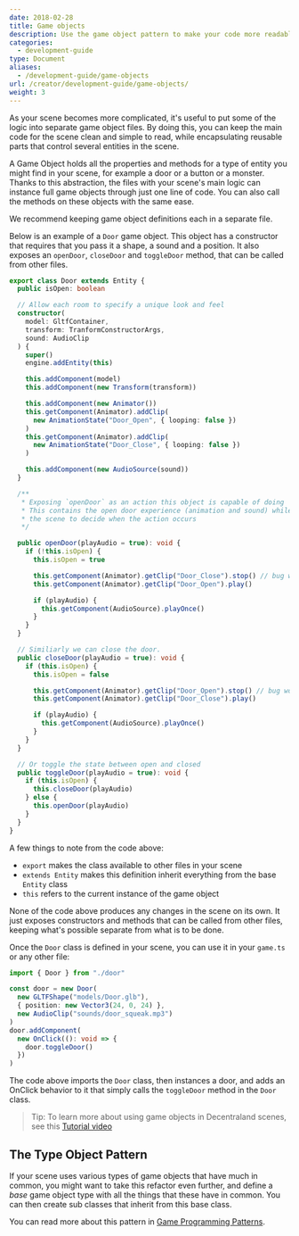 ```yaml
---
date: 2018-02-28
title: Game objects
description: Use the game object pattern to make your code more readable and easier to scale.
categories:
  - development-guide
type: Document
aliases:
  - /development-guide/game-objects
url: /creator/development-guide/game-objects/
weight: 3
---
```


<!-- TODO: all -->

As your scene becomes more complicated, it's useful to put some of the logic into separate game object files. By doing this, you can keep the main code for the scene clean and simple to read, while encapsulating reusable parts that control several entities in the scene.

A Game Object holds all the properties and methods for a type of entity you might find in your scene, for example a door or a button or a monster. Thanks to this abstraction, the files with your scene's main logic can instance full game objects through just one line of code. You can also call the methods on these objects with the same ease.

We recommend keeping game object definitions each in a separate file.

Below is an example of a `Door` game object. This object has a constructor that requires that you pass it a shape, a sound and a position. It also exposes an `openDoor`, `closeDoor` and `toggleDoor` method, that can be called from other files.

```ts
export class Door extends Entity {
  public isOpen: boolean

  // Allow each room to specify a unique look and feel
  constructor(
    model: GltfContainer,
    transform: TranformConstructorArgs,
    sound: AudioClip
  ) {
    super()
    engine.addEntity(this)

    this.addComponent(model)
    this.addComponent(new Transform(transform))

    this.addComponent(new Animator())
    this.getComponent(Animator).addClip(
      new AnimationState("Door_Open", { looping: false })
    )
    this.getComponent(Animator).addClip(
      new AnimationState("Door_Close", { looping: false })
    )

    this.addComponent(new AudioSource(sound))
  }

  /**
   * Exposing `openDoor` as an action this object is capable of doing
   * This contains the open door experience (animation and sound) while allowing
   * the scene to decide when the action occurs
   */

  public openDoor(playAudio = true): void {
    if (!this.isOpen) {
      this.isOpen = true

      this.getComponent(Animator).getClip("Door_Close").stop() // bug workaround
      this.getComponent(Animator).getClip("Door_Open").play()

      if (playAudio) {
        this.getComponent(AudioSource).playOnce()
      }
    }
  }

  // Similiarly we can close the door.
  public closeDoor(playAudio = true): void {
    if (this.isOpen) {
      this.isOpen = false

      this.getComponent(Animator).getClip("Door_Open").stop() // bug workaround
      this.getComponent(Animator).getClip("Door_Close").play()

      if (playAudio) {
        this.getComponent(AudioSource).playOnce()
      }
    }
  }

  // Or toggle the state between open and closed
  public toggleDoor(playAudio = true): void {
    if (this.isOpen) {
      this.closeDoor(playAudio)
    } else {
      this.openDoor(playAudio)
    }
  }
}
```

A few things to note from the code above:

- `export` makes the class available to other files in your scene
- `extends Entity` makes this definition inherit everything from the base `Entity` class
- `this` refers to the current instance of the game object

None of the code above produces any changes in the scene on its own. It just exposes constructors and methods that can be called from other files, keeping what's possible separate from what is to be done.

Once the `Door` class is defined in your scene, you can use it in your `game.ts` or any other file:

```ts
import { Door } from "./door"

const door = new Door(
  new GLTFShape("models/Door.glb"),
  { position: new Vector3(24, 0, 24) },
  new AudioClip("sounds/door_squeak.mp3")
)
door.addComponent(
  new OnClick((): void => {
    door.toggleDoor()
  })
)
```

The code above imports the `Door` class, then instances a door, and adds an OnClick behavior to it that simply calls the `toggleDoor` method in the `Door` class.

> Tip: To learn more about using game objects in Decentraland scenes, see this [Tutorial video](https://www.youtube.com/watch?v=_kksSC91DKE)

## The Type Object Pattern

If your scene uses various types of game objects that have much in common, you might want to take this refactor even further, and define a _base_ game object type with all the things that these have in common. You can then create sub classes that inherit from this base class.

You can read more about this pattern in [Game Programming Patterns](http://www.gameprogrammingpatterns.com/type-object.html).
